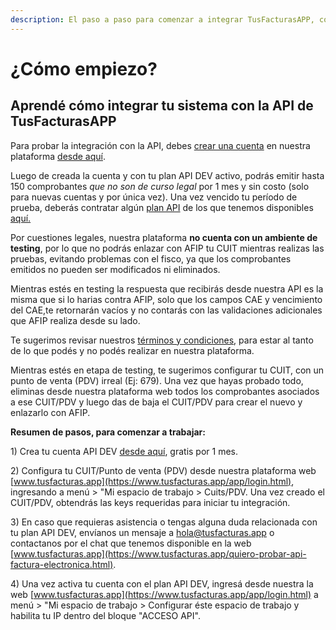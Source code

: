 ```yaml
---
description: El paso a paso para comenzar a integrar TusFacturasAPP, con tu plataforma.
---
```


# ¿Cómo empiezo?

## Aprendé cómo integrar tu sistema con la API de TusFacturasAPP

Para probar la integración con la API, debes [crear una cuenta](https://www.tusfacturas.app/quiero-probar-api-factura-electronica.html) en nuestra plataforma [desde aquí](https://www.tusfacturas.app/quiero-probar-api-factura-electronica.html).

Luego de creada la cuenta y con tu plan API DEV activo, podrás emitir hasta 150 comprobantes _que no son de curso legal_ por 1 mes y sin costo (solo para nuevas cuentas y por única vez). Una vez vencido tu período de prueba, deberás contratar algún [plan API](https://www.tusfacturas.app/tarifas-tusfacturas-planes-api-factura-electronica.html) de los que tenemos disponibles [aquí.](https://www.tusfacturas.app/tarifas-tusfacturas-planes-api-factura-electronica.html)

Por cuestiones legales, nuestra plataforma **no cuenta con un ambiente de testing**, por lo que no podrás enlazar con AFIP tu CUIT mientras realizas las pruebas, evitando problemas con el fisco, ya que los comprobantes emitidos no pueden ser modificados ni eliminados.

Mientras estés en testing la respuesta que recibirás desde nuestra API es la misma que si lo harias contra AFIP, solo que los campos CAE y vencimiento del CAE,te retornarán vacíos y no contarás con las validaciones adicionales que AFIP realiza desde su lado.

Te sugerimos revisar nuestros [términos y condiciones](https://www.tusfacturas.app/terminos-y-condiciones.html), para estar al tanto de lo que podés y no podés realizar en nuestra plataforma.

Mientras estés en etapa de testing, te sugerimos configurar tu CUIT, con un punto de venta (PDV) irreal (Ej: 679). Una vez que hayas probado todo, eliminas desde nuestra plataforma web todos los comprobantes asociados a ese CUIT/PDV y luego das de baja el CUIT/PDV para crear el nuevo y enlazarlo con AFIP.

**Resumen de pasos, para comenzar a trabajar:**

1\) Crea tu cuenta API DEV [desde aquí](https://www.tusfacturas.app/quiero-probar-api-factura-electronica.html), gratis por 1 mes.

2\) Configura tu CUIT/Punto de venta (PDV) desde nuestra plataforma web [www.tusfacturas.app](https://www.tusfacturas.app/app/login.html), ingresando a  menú > "Mi espacio de trabajo > Cuits/PDV.  Una vez creado el CUIT/PDV, obtendrás las keys requeridas para iniciar tu integración.

3\) En caso que requieras asistencia o tengas alguna duda relacionada con tu plan API DEV,  envíanos un mensaje a hola@tusfacturas.app o contactanos por el chat que tenemos disponible en la web [www.tusfacturas.app](https://www.tusfacturas.app/quiero-probar-api-factura-electronica.html).

4\) Una vez activa tu cuenta con el plan API DEV, ingresá desde nuestra la web [www.tusfacturas.app](https://www.tusfacturas.app/app/login.html) a  menú > "Mi espacio de trabajo > Configurar éste espacio de trabajo y habilita tu IP dentro del bloque "ACCESO API".
